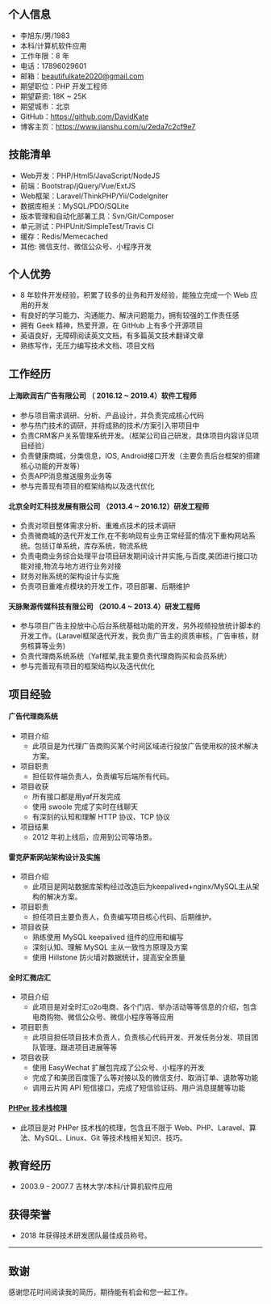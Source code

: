 ## 个人信息

- 李旭东/男/1983
- 本科/计算机软件应用 
- 工作年限：8 年
- 电话：17896029601
- 邮箱：beautifulkate2020@gmail.com
- 期望职位：PHP 开发工程师
- 期望薪资: 18K ~ 25K
- 期望城市：北京
- GitHub：https://github.com/DavidKate
- 博客主页：https://www.jianshu.com/u/2eda7c2cf9e7

## 技能清单

- Web开发：PHP/Html5/JavaScript/NodeJS
- 前端：Bootstrap/jQuery/Vue/ExtJS
- Web框架：Laravel/ThinkPHP/Yii/CodeIgniter
- 数据库相关：MySQL/PDO/SQLite
- 版本管理和自动化部署工具：Svn/Git/Composer
- 单元测试：PHPUnit/SimpleTest/Travis CI 
- 缓存：Redis/Memecached
- 其他: 微信支付、微信公众号、小程序开发

## 个人优势

- 8 年软件开发经验，积累了较多的业务和开发经验，能独立完成一个 Web 应用的开发
- 有良好的学习能力、沟通能力、解决问题能力，拥有较强的工作责任感
- 拥有 Geek 精神，热爱开源，在 GitHub 上有多个开源项目
- 英语良好，无障碍阅读英文文档，有多篇英文技术翻译文章
- 熟练写作，无压力编写技术文档、项目文档

## 工作经历

#### 上海欧润吉广告有限公司 （ 2016.12 ~ 2019.4）软件工程师

- 参与项目需求调研、分析、产品设计，并负责完成核心代码
- 参与热门技术的调研，并将成熟的技术/方案引入带项目中
- 负责CRM客户关系管理系统开发。（框架公司自己研发，具体项目内容详见项目经验）
- 负责健康商城，分类信息，IOS, Android接口开发（主要负责后台框架的搭建核心功能的开发等）
- 负责APP消息推送服务业务等
- 参与完善现有项目的框架结构以及迭代优化

#### 北京全时汇科技发展有限公司 （2013.4 ~ 2016.12）研发工程师

- 负责对项目整体需求分析、重难点技术的技术调研
- 负责微商城的迭代开发工作,在不影响现有业务正常经营的情况下重构网站系统。包括订单系统，库存系统，物流系统
- 负责电商业务综合处理平台项目研发期间设计并实施,与百度,美团进行接口功能对接,物流与地方进行业务对接
- 财务对账系统的架构设计与实施
- 负责项目重难点模块的开发工作，项目部署、后期维护

#### 天脉聚源传媒科技有限公司 （2010.4 ~ 2013.4）研发工程师
- 参与项目广告主投放中心后台系统基础功能的开发，另外视频投放统计脚本的开发工作。(Laravel框架迭代开发，我负责广告主的资质审核，广告审核，财务核算等业务)
- 负责代理商系统系统（Yaf框架,我主要负责代理商购买和会员系统）
- 参与完善现有项目的框架结构以及迭代优化

## 项目经验


#### 广告代理商系统

- 项目介绍
    - 此项目是为代理广告商购买某个时间区域进行投放广告使用权的技术解决方案。
- 项目职责
    - 担任软件端负责人，负责编写后端所有代码。
- 项目收获
    - 所有接口都是用yaf开发完成
    - 使用 swoole 完成了实时在线聊天
    - 有深刻的认知和理解 HTTP 协议、TCP 协议
- 项目结果
   - 2012 年初上线后，应用到公司等场景。
   
#### 雷克萨斯网站架构设计及实施

- 项目介绍
  - 此项目是网站数据库架构经过改造后为keepalived+nginx/MySQL主从架构的解决方案。
- 项目职责
  - 担任项目主要负责人，负责编写项目核心代码、后期维护。
- 项目收获
  - 熟练使用 MySQL keepalived  组件的应用和编写
  - 深刻认知、理解 MySQL 主从一致性方原理及方案
  - 使用 Hillstone 防火墙对数据统计，提高安全质量

#### 全时汇微店汇

- 项目介绍
  - 此项目是对全时汇o2o电商、各个门店、举办活动等等信息的介绍，包含电商购物、微信公众号、微信小程序等等应用
- 项目职责
  - 此项目担任项目技术负责人，负责核心代码开发、开发任务分发、项目团队管理、跟进项目进展等等
- 项目收获
  - 使用 EasyWechat 扩展包完成了公众号、小程序的开发
  - 完成了和美团百度饿了么等对接以及的微信支付、取消订单、退款等功能
  - 调用云片网 API 短信接口，完成了短信验证码、用户消息提醒等功能


#### [PHPer 技术栈梳理](https://github.com/DavidKate/PHPerInterviewGuide)

- 此项目是对 PHPer 技术栈的梳理，包含且不限于 Web、PHP、Laravel、算法、MySQL、Linux、Git 等技术栈相关知识、技巧。

## 教育经历

- 2003.9 - 2007.7 吉林大学/本科/计算机软件应用

## 获得荣誉

- 2018 年获得技术研发团队最佳成员称号。

---    

## 致谢

感谢您花时间阅读我的简历，期待能有机会和您一起工作。
